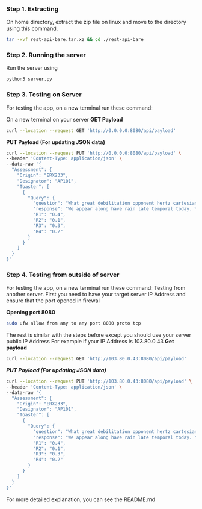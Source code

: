### Step 1. Extracting
On home directory, extract the zip file on linux and move to the directory using this command.
```sh
tar -xvf rest-api-bare.tar.xz && cd ./rest-api-bare
```
### Step 2. Running the server
Run the server using
```sh
python3 server.py
```

### Step 3. Testing on Server
For testing the app, on a new terminal run these command:

On a new terminal on your server
**GET Payload**
```sh
curl --location --request GET 'http://0.0.0.0:8080/api/payload'
```

**PUT Payload (For updating JSON data)**
```sh
curl --location --request PUT 'http://0.0.0.0:8080/api/payload' \
--header 'Content-Type: application/json' \
--data-raw '{
  "Assessment": {
    "Origin": "ERX233",
    "Designator": "AP101",
    "Toaster": [
      {
        "Query": {
          "question": "What great debilitation opponent hertz cartesian duelism insipid agreement",
          "response": "We appear along have rain late temporal today. Yes but I do not think it will rain tomorrow",
          "R1": "0.4",
          "R2": "0.1",
          "R3": "0.3",
          "R4": "0.2"
        }
      }
    ]
  }
}'
```


### Step 4. Testing from outside of server 
For testing the app, on a new terminal run these command:
Testing from another server.
First you need to have your target server IP Address and ensure that the port opened in firewal

**Opening port 8080**
```sh
sudo ufw allow from any to any port 8080 proto tcp
```

The rest is similar with the steps before except you should use your server public IP Address
For example if your IP Address is 103.80.0.43
**Get payload**
```sh
curl --location --request GET 'http://103.80.0.43:8080/api/payload'
```

***PUT Payload (For updating JSON data)***
```sh
curl --location --request PUT 'http://103.80.0.43:8080/api/payload' \
--header 'Content-Type: application/json' \
--data-raw '{
  "Assessment": {
    "Origin": "ERX233",
    "Designator": "AP101",
    "Toaster": [
      {
        "Query": {
          "question": "What great debilitation opponent hertz cartesian duelism insipid agreement",
          "response": "We appear along have rain late temporal today. Yes but I do not think it will rain tomorrow",
          "R1": "0.4",
          "R2": "0.1",
          "R3": "0.3",
          "R4": "0.2"
        }
      }
    ]
  }
}'
```

 For more detailed explanation, you can see the README.md
